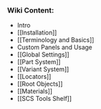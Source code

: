 ### Wiki Content:
* Intro
 * [[Installation]]
 * [[Terminology and Basics]]
*  Custom Panels and Usage
 * [[Global Settings]]
 * [[Part System]]
 * [[Variant System]]
 * [[Locators]]
 * [[Root Objects]]
 * [[Materials]]
 * [[SCS Tools Shelf]]